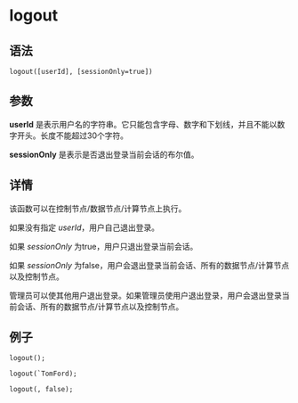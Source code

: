 # logout

## 语法

`logout([userId], [sessionOnly=true])`

## 参数

**userId** 是表示用户名的字符串。它只能包含字母、数字和下划线，并且不能以数字开头。长度不能超过30个字符。

**sessionOnly** 是表示是否退出登录当前会话的布尔值。

## 详情

该函数可以在控制节点/数据节点/计算节点上执行。

如果没有指定 *userId*，用户自己退出登录。

如果 *sessionOnly* 为true，用户只退出登录当前会话。

如果 *sessionOnly* 为false，用户会退出登录当前会话、所有的数据节点/计算节点以及控制节点。

管理员可以使其他用户退出登录。如果管理员使用户退出登录，用户会退出登录当前会话、所有的数据节点/计算节点以及控制节点。

## 例子

```
logout();

logout(`TomFord);

logout(, false);
```

